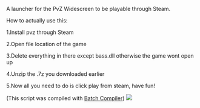 A launcher for the PvZ Widescreen to be playable through Steam.

How to actually use this:

1.Install pvz through Steam

2.Open file location of the game

3.Delete everything in there except bass.dll otherwise the game wont open up

4.Unzip the .7z you downloaded earlier

5.Now all you need to do is click play from steam, have fun!

(This script was compiled with [Batch Compiler](https://sourceforge.net/projects/batch-compiler/))
![](https://static.wikia.nocookie.net/logopedia/images/0/01/Pvz_logo_stacked_rgb.png/revision/latest?cb=20120408101754)
